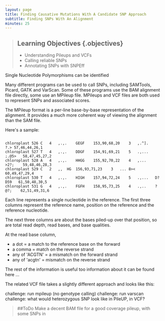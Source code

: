 ```yaml
---
layout: page
title: Finding Causative Mutations With A Candidate SNP Approach
subtitle: Finding SNPs With An Alignment
minutes: 25
---
```


> ## Learning Objectives {.objectives}
> * Understanding Pileups and VCFs
> * Calling reliable SNPs
> * Annotating SNPs with SNPEff
>

Single Nucleotide Polymorphisms can be identified

Many different programs can be used to call SNPs, including SAMTools, Picard, GATK and VarScan. Some of these programs use the BAM alignment file directly, some use an MPileup file. MPileups and VCF files are both used to represent SNPs and associated scores.  

The MPileup format is a per-line base-by-base representation of the alignment. It provides a much more coherent way of viewing the alignment than the SAM file. 

Here's a sample: 

~~~ {.output}

chloroplast	526	C	4	,.,.	GEGF	153,90,68,20	3	,.^].	?.>	57,46,44,26,1
chloroplast	527	T	4	,.,.	DDGF	154,91,69,21	5	.,...	;.@5>	58,47,45,27,2
chloroplast	528	A	4	,.,.	HHGG	155,92,70,22	4	,...	>2?;	59,48,46,28,3
chloroplast	529	C	2	,,	HG	156,93,71,23	3	...	8><	60,49,47,29,4
chloroplast	530	T	4	,.,.	HIGH	157,94,72,24	5	.,...	D?D59	61,50,48,30,5
chloroplast	531	G	4	,.,.	FGFH	158,95,73,25	4	.,..	?@?;	62,51,49,31,6

~~~

Each line represents a single nucleotide in the reference. The first three columns represent the reference name, position on the reference and the reference nucleotide. 

The next three columns are about the bases piled-up over that position, so are total read depth, read bases, and base qualities. 

At the read base column,

 * a dot = a match to the reference base on the forward
 * a comma = match on the reverse strand
 * any of 'ACGTN' = a mismatch on the forward strand 
 * any of 'acgtn' = mismatch on the reverse strand
 
The rest of the information is useful too  information about it can be found here ...


The related VCF file takes a slightly different approach and looks like this:



challenge: run mpileup (no genotype calling)
challenge: run varscan 
challenge: what would heterozygous SNP look like in PileUP, in VCF?

> ##ToDo
> Make a decent BAM file for a good coverage pileup, with some SNPs in
> 
